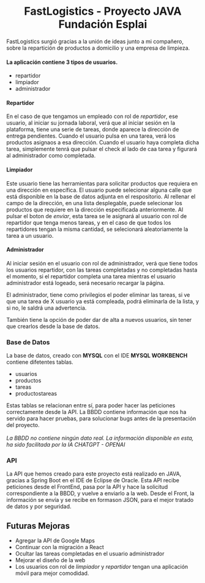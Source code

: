 <h1 align="center">FastLogistics - Proyecto JAVA Fundación Esplai</h1>

FastLogistics surgió gracias a la unión de ideas junto a mi compañero, sobre la repartición de productos a domicilio y una empresa de limpieza.

#### La aplicación contiene 3 tipos de usuarios.
- repartidor
- limpiador
- administrador

#### Repartidor
En el caso de que tengamos un empleado con rol de *repartidor*, ese usuario, al iniciar su jornada laboral, verá que al iniciar sesión en
la plataforma, tiene una serie de tareas, donde aparece la dirección de entrega pendientes. Cuando el usuario pulsa en una tarea, verá los 
productos asignaos a esa dirección. Cuando el usuario haya completa dicha tarea, simplemente tenrá que pulsar el check al lado de caa tarea y
figurará al administrador como completada.

#### Limpiador

Este usuario tiene las herramientas para solicitar productos que requiera en una dirección en específica. El usuario puede selecionar alguna 
calle que está disponible en la base de datos adjunta en el respositorio. Al rellenar el campo de la dirección, en una lista desplegable,
puede selecionar los productos que requiere en la dirección especificada anteriormente. Al pulsar el boton de *enviar*, esta tarea se le 
asignará al usuario con rol de repartidor que tenga menos tareas, y en el caso de que todos los repartidores tengan la misma cantidad, se
selecionará aleatoriamente la tarea a un usuario.

#### Administrador

Al iniciar sesión en el usuario con rol de administrador, verá que tiene todos los usuarios repartidor, con las tareas completadas y no completadas
hasta el momento, si el repartidor completa una tarea mientras el usuario administrador está logeado, será necesario recargar la página.

El administrador, tiene como privilegios el poder eliminar las tareas, si ve que una tarea de X usuario ya está compleada, podrá eliminarla de la lista, y si no, le saldrá una 
advertencia.

También tiene la opción de poder dar de alta a nuevos usuarios, sin tener que crearlos desde la base de datos.

### Base de Datos

La base de datos, creado con **MYSQL** con el IDE **MYSQL WORKBENCH** contiene difetentes tablas.
- usuarios
- productos
- tareas
- productostareas

Estas tablas se relacionan entre sí, para poder hacer las peticiones correctamente desde la API.
La BBDD contiene información que nos ha servido para hacer pruebas, para solucionar bugs antes de la presentación del proyecto.
<br><br>*La BBDD no contiene ningún dato real. La información disponible en esta, ha sido facilitada por la IA CHATGPT - OPENAI*

### API
La API que hemos creado para este proyecto está realizado en JAVA, gracias a Spring Boot en el IDE de Eclipse de Oracle.
Esta API recibe peticiones desde el FrontEnd, pasa por la API y hace la solicitud correspondiente a la BBDD, y vuelve a enviarlo a la web. Desde el Front, la información se envía
y se recibe en formason JSON, para el mejor tratado de datos y por seguridad.


## Futuras Mejoras

- Agregar la API de Google Maps
- Continuar con la migración a React
- Ocultar las tareas completadas en el usuario administrador
- Mejorar el diseño de la web
- Los usuarios con rol de *limpiador* y *repartidor* tengan una aplicación móvil para mejor comodidad.









